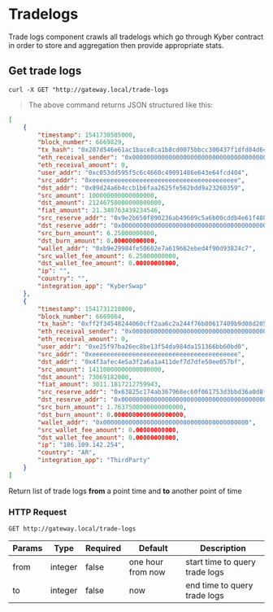 
# Tradelogs 

Trade logs component crawls all tradelogs which go through Kyber contract in order to store and aggregation then provide appropriate stats.

## Get trade logs 

```shell
curl -X GET "http://gateway.local/trade-logs
```

> The above command returns JSON structured like this:

```json
[
    {
        "timestamp": 1541730585000,
        "block_number": 6669829,
        "tx_hash": "0x207d546e61ac1bace8ca1b8cd0075bbcc300437f1dfd84d6cb1a91d356aee915",
        "eth_receival_sender": "0x0000000000000000000000000000000000000000",
        "eth_receival_amount": 0,
        "user_addr": "0xc053dd595f5c6c4660c49091486e643e64fcd404",
        "src_addr": "0xeeeeeeeeeeeeeeeeeeeeeeeeeeeeeeeeeeeeeeee",
        "dst_addr": "0x89d24a6b4ccb1b6faa2625fe562bdd9a23260359",
        "src_amount": 100000000000000000,
        "dst_amount": 21246750000000000000,
        "fiat_amount": 21.340763439234546,
        "src_reserve_addr": "0x9e2b650f890236ab49609c5a6b00cddb4e61f408",
        "dst_reserve_addr": "0x0000000000000000000000000000000000000000",
        "src_burn_amount": 6.25000000000,
        "dst_burn_amount": 0.00000000000,
        "wallet_addr": "0xb9e29984fe50602e7a619662ebed4f90d93824c7",
        "src_wallet_fee_amount": 6.25000000000,
        "dst_wallet_fee_amount": 0.00000000000,
        "ip": "",
        "country": "",
        "integration_app": "KyberSwap"
    },
    {
        "timestamp": 1541731218000,
        "block_number": 6669864,
        "tx_hash": "0xff2f34548244060cff2aa6c2a244f76b80617409b9d08d20517c74e4d1cc20eb",
        "eth_receival_sender": "0x0000000000000000000000000000000000000000",
        "eth_receival_amount": 0,
        "user_addr": "0xe25f97ba26ec8be13f54da984da151366bb60bd0",
        "src_addr": "0xeeeeeeeeeeeeeeeeeeeeeeeeeeeeeeeeeeeeeeee",
        "dst_addr": "0x4f3afec4e5a3f2a6a1a411def7d7dfe50ee057bf",
        "src_amount": 14110000000000000000,
        "dst_amount": 73069182000,
        "fiat_amount": 3011.1817212759943,
        "src_reserve_addr": "0x63825c174ab367968ec60f061753d3bbd36a0d8f",
        "dst_reserve_addr": "0x0000000000000000000000000000000000000000",
        "src_burn_amount": 1.7637500000000000000,
        "dst_burn_amount": 0.0000000000000000000,
        "wallet_addr": "0x0000000000000000000000000000000000000000",
        "src_wallet_fee_amount": 0.00000000000,
        "dst_wallet_fee_amount": 0.00000000000,
        "ip": "186.109.142.254",
        "country": "AR",
        "integration_app": "ThirdParty"
    }
]
```

Return list of trade logs **from** a point time and **to** another point of time

### HTTP Request

`GET http://gateway.local/trade-logs`

Params | Type | Required | Default | Description
------ | ---- | -------- | ------- | -----------
from | integer | false | one hour from now | start time to query trade logs
to | integer | false | now | end time to query trade logs
